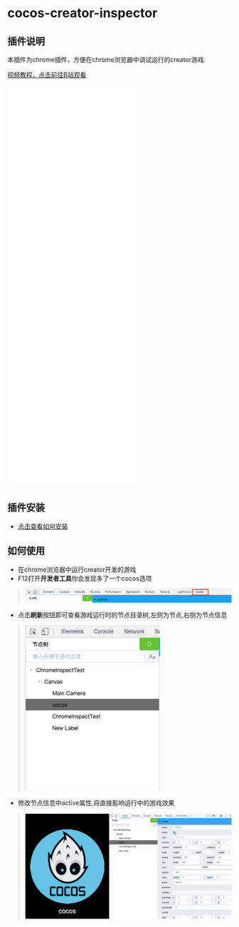 # cocos-creator-inspector
## 插件说明
本插件为chrome插件，方便在chrome浏览器中调试运行的creator游戏.

[视频教程，点击前往B站观看](https://www.bilibili.com/video/BV1Wq4y1u7Fj/)

<iframe src="//player.bilibili.com/player.html?aid=549224335&bvid=BV1Wq4y1u7Fj&cid=442178937&page=1" scrolling="no" border="0" frameborder="no" framespacing="0" allowfullscreen="true" height="900"> </iframe>

## 插件安装
- [点击查看如何安装](./docs/cc-inspector-v1/install.md)
 
## 如何使用
- 在chrome浏览器中运行creator开发的游戏
- F12打开**开发者工具**你会发现多了一个cocos选项
>![](./cc-inspector1/ccinspector1_scene1.png)
- 点击**刷新**按钮即可查看游戏运行时的节点目录树,左侧为节点,右侧为节点信息
>![](./cc-inspector1/tree.png) 
- 修改节点信息中active属性,将直接影响运行中的游戏效果
>![](./cc-inspector1/showHideNode.gif) 
